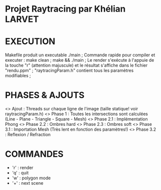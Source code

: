 # Projet Raytracing par Khélian LARVET

# EXECUTION
Makefile produit un executable ./main ;
Commande rapide pour compiler et executer : make clean ; make && ./main ;
Le render s'exécute à l'appuie de la touche "r" (attention majuscule) et le résultat s'affiche dans le fichier "rendu.ppm" ;
"raytracingParam.h" contient tous les paramètres modifiables ;

# PHASES & AJOUTS
<> Ajout        : Threads sur chaque ligne de l'image (taille statique! voir raytracingParam.h)
<> Phase 1      : Toutes les intersections sont calculées (Line - Plane - Triangle - Square - Mesh)
<> Phase 2.1    : Implémentation Phong
<> Phase 2.2    : Ombres hard
<> Phase 2.3    : Ombres soft
<> Phase 3.1    : Importation Mesh (Très lent en fonction des paramètres!)
<> Phase 3.2    : Reflexion / Refraction

# COMMANDES
- 'r' : render
- 'q' : quit
- 'w' : polygon mode
- '+' : next scene
